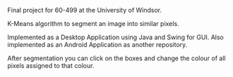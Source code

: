 Final project for 60-499 at the University of Windsor.

K-Means algorithm to segment an image into similar pixels.

Implemented as a Desktop Application using Java and Swing for GUI. Also implemented as an Android Application as another repository.

After segmentation you can click on the boxes and change the colour of all pixels assigned to that colour.
